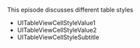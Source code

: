 This episode discusses different table styles

* UITableViewCellStyleValue1
* UITableViewCellStyleValue2
* UITableViewCellStyleSubtitle
